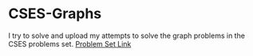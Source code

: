 # CSES-Graphs
I try to solve and upload my attempts to solve the graph problems in the CSES problems set.
[Problem Set Link](https://cses.fi/problemset/)
